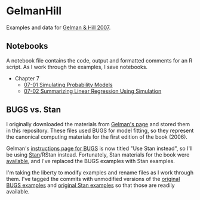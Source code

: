 # GelmanHill

Examples and data for [Gelman &amp; Hill 2007][book-link].

## Notebooks

A notebook file contains the code, output and formatted comments for an R
script. As I work through the examples, I save notebooks.

- Chapter 7
  - [07-01 Simulating Probability Models](examples/Ch07/07-01_SimulationOfProbabilityModels.md)
  - [07-02 Summarizing Linear Regression Using Simulation](examples/Ch07/07-02_SummarizingLinearRegressionUsingSimulation.md)


## BUGS vs. Stan

I originally downloaded the materials from [Gelman's page][arm-page] and 
stored them in this repository. These files used BUGS for model fitting, 
so they represent the canonical computing materials for the first 
edition of the book (2006). 

Gelman's [instructions page for BUGS][bugsR] is now titled "Use Stan 
instead", so I'll be using [Stan](http://mc-stan.org/)/RStan instead. 
Fortunately, Stan materials for the book were 
[available][examples-commit], and I've replaced the BUGS examples with 
Stan examples. 

I'm taking the liberty to modify examples and rename files as I work 
through them. I've tagged the commits with unmodified versions of the 
[original BUGS examples][pure-bugs] and [original Stan 
examples][pure-stan] so that those are readily available. 


[book-link]: http://amzn.to/1Mjudi0
[arm-page]: http://www.stat.columbia.edu/~gelman/arm/software/
[bugsR]: http://www.stat.columbia.edu/~gelman/bugsR/
[examples-commit]: https://github.com/stan-dev/example-models/tree/57f9cbcb0d6355e663679f1088adb21261da73bf
[pure-bugs]: https://github.com/tjmahr/GelmanHill/releases/tag/v0.0.1
[pure-stan]:https://github.com/tjmahr/GelmanHill/releases/tag/v.0.1.0

